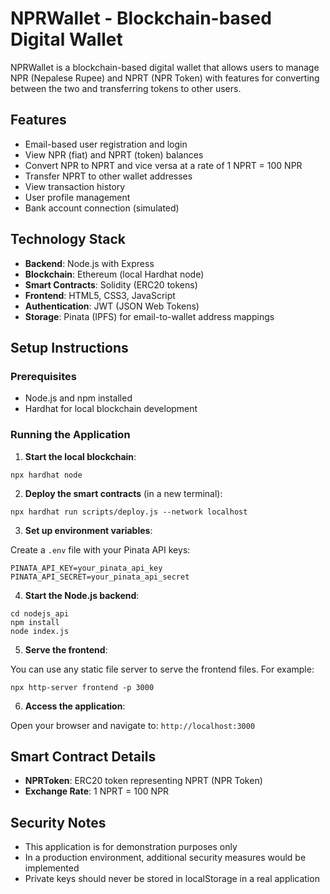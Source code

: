 # NPRWallet - Blockchain-based Digital Wallet

NPRWallet is a blockchain-based digital wallet that allows users to manage NPR (Nepalese Rupee) and NPRT (NPR Token) with features for converting between the two and transferring tokens to other users.

## Features

- Email-based user registration and login
- View NPR (fiat) and NPRT (token) balances
- Convert NPR to NPRT and vice versa at a rate of 1 NPRT = 100 NPR
- Transfer NPRT to other wallet addresses
- View transaction history
- User profile management
- Bank account connection (simulated)

## Technology Stack

- **Backend**: Node.js with Express
- **Blockchain**: Ethereum (local Hardhat node)
- **Smart Contracts**: Solidity (ERC20 tokens)
- **Frontend**: HTML5, CSS3, JavaScript
- **Authentication**: JWT (JSON Web Tokens)
- **Storage**: Pinata (IPFS) for email-to-wallet address mappings

## Setup Instructions

### Prerequisites

- Node.js and npm installed
- Hardhat for local blockchain development

### Running the Application

1. **Start the local blockchain**:

```shell
npx hardhat node
```

2. **Deploy the smart contracts** (in a new terminal):

```shell
npx hardhat run scripts/deploy.js --network localhost
```

3. **Set up environment variables**:

Create a `.env` file with your Pinata API keys:

```
PINATA_API_KEY=your_pinata_api_key
PINATA_API_SECRET=your_pinata_api_secret
```

4. **Start the Node.js backend**:

```shell
cd nodejs_api
npm install
node index.js
```

5. **Serve the frontend**:

You can use any static file server to serve the frontend files. For example:

```shell
npx http-server frontend -p 3000
```

6. **Access the application**:

Open your browser and navigate to: `http://localhost:3000`

## Smart Contract Details

- **NPRToken**: ERC20 token representing NPRT (NPR Token)
- **Exchange Rate**: 1 NPRT = 100 NPR

## Security Notes

- This application is for demonstration purposes only
- In a production environment, additional security measures would be implemented
- Private keys should never be stored in localStorage in a real application
